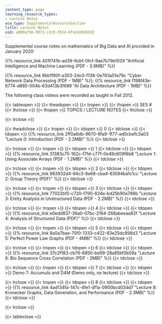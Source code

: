 ```yaml
---
content_type: page
learning_resource_types:
- Lecture Notes
ocw_type: SupplementalResourceSection
title: Lecture Notes
uid: a089af96-9073-c2c0-3554-6fa1d28d62d2
---
```


Supplemental course notes on mathematics of Big Data and AI provided in January 2020:

{{% resource_link 401f741b-ad39-6cbf-0fcf-9ae7b79e1029 "Artificial Intelligence and Machine Learning (PDF - 3.9MB)" %}}

{{% resource_link 9bb1f90f-a303-2dc0-f138-0e783a51e79c "Cyber Network Data Processing (PDF - 1MB)" %}}; {{% resource_link f198f43e-6774-d885-004b-63d413b3f699 "AI Data Architecture (PDF - 1MB)" %}}

The following class videos were recorded as taught in Fall 2012.

{{< tableopen >}}
{{< theadopen >}}
{{< tropen >}}
{{< thopen >}}
SES #
{{< thclose >}}
{{< thopen >}}
TOPICS / LECTURE NOTES
{{< thclose >}}

{{< trclose >}}

{{< theadclose >}}
{{< tropen >}}
{{< tdopen >}}
0
{{< tdclose >}}
{{< tdopen >}}
{{% resource_link 2ff0a6db-9670-6fa9-1f77-ad0cbefc3a03 "Lecture 0: Introduction (PDF - 2.2MB)" %}}
{{< tdclose >}}

{{< trclose >}}
{{< tropen >}}
{{< tdopen >}}
1
{{< tdclose >}}
{{< tdopen >}}
{{% resource_link 31383c75-162c-f7fd-c77f-0e49c609f6b8 "Lecture 1: Using Associate Arrays (PDF - 1.2MB)" %}}
{{< tdclose >}}

{{< trclose >}}
{{< tropen >}}
{{< tdopen >}}
2
{{< tdclose >}}
{{< tdopen >}}
{{% resource_link 983932d4-94c3-8e68-cba4-63594ba1c1cc "Lecture 2: Group Theory (PDF)" %}}
{{< tdclose >}}

{{< trclose >}}
{{< tropen >}}
{{< tdopen >}}
3
{{< tdclose >}}
{{< tdopen >}}
{{% resource_link 77022bf0-c720-f790-824e-bd25b90e786b "Lecture 3: Entity Analysis in Unstructured Data (PDF - 2.2MB)" %}}
{{< tdclose >}}

{{< trclose >}}
{{< tropen >}}
{{< tdopen >}}
4
{{< tdclose >}}
{{< tdopen >}}
{{% resource_link e0edd837-36a0-07bc-2164-268abeeaa82f "Lecture 4: Analysis of Structured Data (PDF)" %}}
{{< tdclose >}}

{{< trclose >}}
{{< tropen >}}
{{< tdopen >}}
5
{{< tdclose >}}
{{< tdopen >}}
{{% resource_link 8a0a7bae-75f0-1333-c422-83e25dc898d3 "Lecture 5: Perfect Power Law Graphs (PDF - 4MB)" %}}
{{< tdclose >}}

{{< trclose >}}
{{< tropen >}}
{{< tdopen >}}
6
{{< tdclose >}}
{{< tdopen >}}
{{% resource_link 37c2f183-cb76-6850-be99-28a85bf0b59a "Lecture 6: Bio Sequence Cross Correlation (PDF - 2MB)" %}}
{{< tdclose >}}

{{< trclose >}}
{{< tropen >}}
{{< tdopen >}}
7
{{< tdclose >}}
{{< tdopen >}}
Demo 7: Accumulo and D4M (Demo only, no lecture)
{{< tdclose >}}

{{< trclose >}}
{{< tropen >}}
{{< tdopen >}}
8
{{< tdclose >}}
{{< tdopen >}}
{{% resource_link 4ad134fa-147c-4fe1-df1a-0900bcd03dd7 "Lecture 8: Kronecker Graphs, Data Generation, and Performance (PDF - 2.3MB)" %}}
{{< tdclose >}}

{{< trclose >}}

{{< tableclose >}}